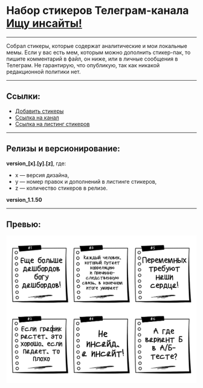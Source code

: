 # Набор стикеров Телеграм-канала [Ищу инсайты!](https://t.me/lurking_insights)
---
Собрал стикеры, которые содержат аналитические и мои локальные мемы.
Если у вас есть мем, которым можно дополнить стикер-пак, то пишите комментарий в файл, он ниже, или в личные сообщения в Телеграм.
Не гарантирую, что опубликую, так как никакой редакционной политики нет.

---
## Ссылки:
- [Добавить стикеры](https://t.me/addstickers/lurking_insights)
- [Ссылка на канал](https://t.me/lurking_insights)
- [Ссылка на листинг стикеров](https://docs.google.com/spreadsheets/d/1EbTjJlfecofoTJ6CjHIPyd8oaOYSqDhjTOt5FAry9Zs/edit?usp=sharing)

---
## Релизы и версионирование:
**version_[x].[y].[z]**, где:
- x — версия дизайна,
- y — номер правок и дополнений в листинге стикеров,
- z — количество стикеров в релизе.
  
**version_1.1.50**

---
## Превью:
![lurking_insights_telegram_stickers_preview](https://github.com/Drewleks/lurking_insights_telegram_stickers/blob/main/preview_images/lurking_insights_telegram_stickers_preview_2200x1700_version_2.1.41.png)

